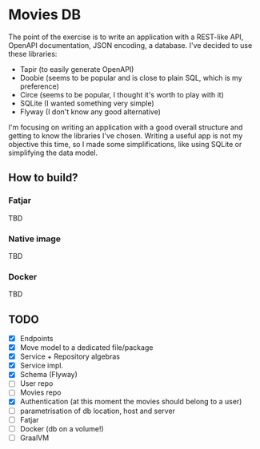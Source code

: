 # Movies DB

The point of the exercise is to write an application with a REST-like API,
OpenAPI documentation, JSON encoding, a database. I've decided to use these libraries:
- Tapir (to easily generate OpenAPI)
- Doobie (seems to be popular and is close to plain SQL, which is my preference)
- Circe (seems to be popular, I thought it's worth to play with it)
- SQLite (I wanted something very simple) 
- Flyway (I don't know any good alternative)

I'm focusing on writing an application with a good overall structure
and getting to know the libraries I've chosen.
Writing a useful app is not my objective this time, so I made some simplifications,
like using SQLite or simplifying the data model.

## How to build?

### Fatjar
TBD

### Native image
TBD

### Docker
TBD

## TODO
- [x] Endpoints
- [X] Move model to a dedicated file/package
- [X] Service + Repository algebras
- [X] Service impl.
- [X] Schema (Flyway)
- [ ] User repo
- [ ] Movies repo
- [X] Authentication (at this moment the movies should belong to a user)
- [ ] parametrisation of db location, host and server
- [ ] Fatjar
- [ ] Docker (db on a volume!)
- [ ] GraalVM
